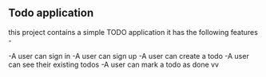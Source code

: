 ## Todo application

this project contains a simple TODO application it has the following features -

-A user can sign in
-A user can sign up
-A user can create a todo
-A user can see their existing todos
-A user can mark a todo as done vv
